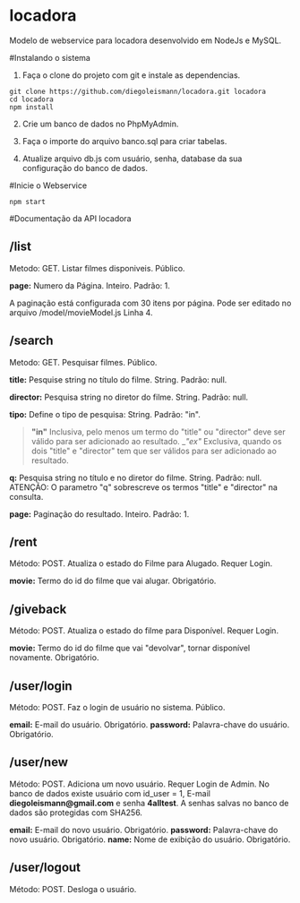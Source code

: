# locadora
Modelo de webservice para locadora desenvolvido em NodeJs e MySQL.

#Instalando o sistema
1) Faça o clone do projeto com git e instale as dependencias.
```
git clone https://github.com/diegoleismann/locadora.git locadora
cd locadora
npm install
```

2) Crie um banco de dados no PhpMyAdmin.

3) Faça o importe do arquivo banco.sql para criar tabelas.

4) Atualize arquivo db.js com usuário, senha, database da sua configuração do banco de dados.

#Inicie o Webservice
```
npm start
```
#Documentação da API locadora

## /list
Metodo: GET. Listar filmes disponiveis. Público.

__page:__ Numero da Página. Inteiro. Padrão: 1.

A paginação está configurada com 30 itens por página. Pode ser editado no arquivo /model/movieModel.js Linha 4.

## /search
Metodo: GET. Pesquisar filmes. Público.

__title:__ Pesquise string no título do filme. String. Padrão: null.

__director:__ Pesquisa string no diretor do filme. String. Padrão: null.

__tipo:__ Define o tipo de pesquisa: String. Padrão: "in".

> __"in"__ Inclusiva, pelo menos um termo do "title" ou "director" deve ser válido para ser adicionado ao resultado.
> __"ex"_ Exclusiva, quando os dois "title" e "director" tem que ser válidos para ser adicionado ao resultado.

__q:__ Pesquisa string no título e no diretor do filme. String. Padrão: null.
ATENÇÃO: O parametro "q" sobrescreve os termos "title" e "director" na consulta.

__page:__ Paginação do resultado. Inteiro. Padrão: 1.

## /rent
Método: POST. Atualiza o estado do Filme para Alugado. Requer Login.

__movie:__ Termo do id do filme que vai alugar. Obrigatório.

## /giveback
Método: POST. Atualiza o estado do filme para Disponível. Requer Login.

__movie:__ Termo do id do filme que vai "devolvar", tornar disponível novamente. Obrigatório.

## /user/login
Método: POST. Faz o login de usuário no sistema. Público.

__email:__ E-mail do usuário. Obrigatório.
__password:__ Palavra-chave do usuário.  Obrigatório.

## /user/new
Método: POST. Adiciona um novo usuário. Requer Login de Admin. No banco de dados existe usuário com id_user = 1, E-mail __diegoleismann@gmail.com__ e senha __4alltest__. A senhas salvas no banco de dados são protegidas com SHA256.

__email:__ E-mail do novo usuário. Obrigatório.
__password:__ Palavra-chave do novo usuário. Obrigatório.
__name:__ Nome de exibição do usuário. Obrigatório.

## /user/logout
Método: POST. Desloga o usuário.
